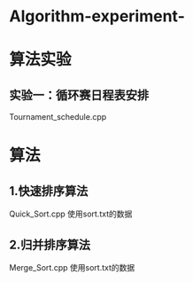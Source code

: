 # Algorithm-experiment-
# 算法实验
## 实验一：循环赛日程表安排
Tournament_schedule.cpp
# 算法
## 1.快速排序算法
Quick_Sort.cpp  使用sort.txt的数据
## 2.归并排序算法
Merge_Sort.cpp  使用sort.txt的数据
